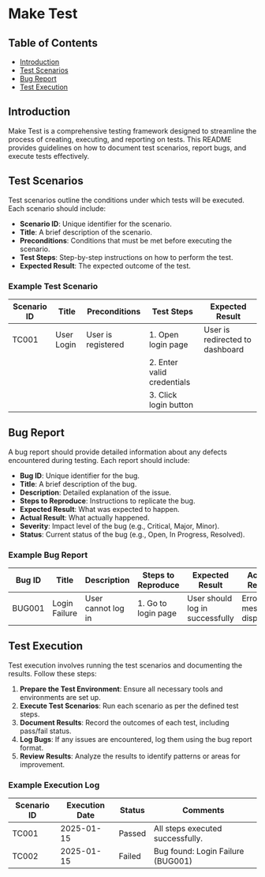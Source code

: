 # Make Test

## Table of Contents
- [Introduction](#introduction)
- [Test Scenarios](#test-scenarios)
- [Bug Report](#bug-report)
- [Test Execution](#test-execution)


## Introduction
Make Test is a comprehensive testing framework designed to streamline the process of creating, executing, and reporting on tests. This README provides guidelines on how to document test scenarios, report bugs, and execute tests effectively.

## Test Scenarios
Test scenarios outline the conditions under which tests will be executed. Each scenario should include:

- **Scenario ID**: Unique identifier for the scenario.
- **Title**: A brief description of the scenario.
- **Preconditions**: Conditions that must be met before executing the scenario.
- **Test Steps**: Step-by-step instructions on how to perform the test.
- **Expected Result**: The expected outcome of the test.

### Example Test Scenario
| Scenario ID | Title                   | Preconditions          | Test Steps                           | Expected Result                |
|-------------|-------------------------|------------------------|--------------------------------------|---------------------------------|
| TC001       | User Login              | User is registered     | 1. Open login page                   | User is redirected to dashboard |
|             |                         |                        | 2. Enter valid credentials           |                                 |
|             |                         |                        | 3. Click login button                |                                 |

## Bug Report
A bug report should provide detailed information about any defects encountered during testing. Each report should include:

- **Bug ID**: Unique identifier for the bug.
- **Title**: A brief description of the bug.
- **Description**: Detailed explanation of the issue.
- **Steps to Reproduce**: Instructions to replicate the bug.
- **Expected Result**: What was expected to happen.
- **Actual Result**: What actually happened.
- **Severity**: Impact level of the bug (e.g., Critical, Major, Minor).
- **Status**: Current status of the bug (e.g., Open, In Progress, Resolved).

### Example Bug Report
| Bug ID | Title               | Description                | Steps to Reproduce                     | Expected Result                | Actual Result            
|--------|---------------------|----------------------------|----------------------------------------|--------------------------------|----------------------------
| BUG001 | Login Failure       | User cannot log in         | 1. Go to login page                   | User should log in successfully | Error message displayed    |

## Test Execution
Test execution involves running the test scenarios and documenting the results. Follow these steps:

1. **Prepare the Test Environment**: Ensure all necessary tools and environments are set up.
2. **Execute Test Scenarios**: Run each scenario as per the defined test steps.
3. **Document Results**: Record the outcomes of each test, including pass/fail status.
4. **Log Bugs**: If any issues are encountered, log them using the bug report format.
5. **Review Results**: Analyze the results to identify patterns or areas for improvement.

### Example Execution Log
| Scenario ID | Execution Date | Status | Comments                          |
|-------------|----------------|--------|-----------------------------------|
| TC001       | 2025-01-15     | Passed | All steps executed successfully.  |
| TC002       | 2025-01-15     | Failed | Bug found: Login Failure (BUG001) |

